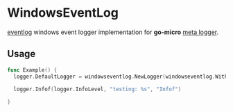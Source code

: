 # WindowsEventLog

[eventlog](https://pkg.go.dev/golang.org/x/sys/windows/svc/eventlog) windows event logger implementation for __go-micro__ [meta logger](https://github.com/micro/go-micro/tree/master/logger).

## Usage

```go
func Example() {
  logger.DefaultLogger = windowseventlog.NewLogger(windowseventlog.WithSrc("test src"), logger.WithEid(1000))

  logger.Infof(logger.InfoLevel, "testing: %s", "Infof")
  
}
```
